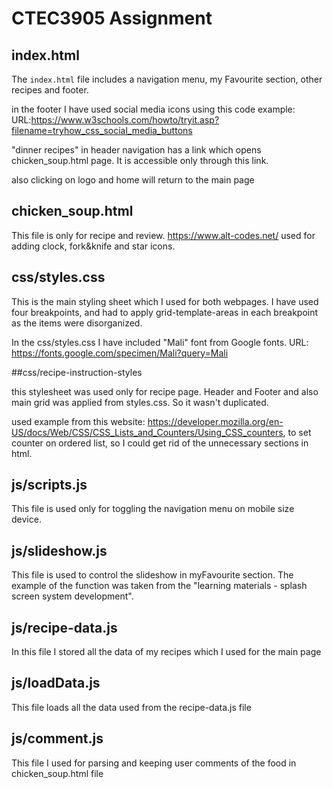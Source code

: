 # CTEC3905 Assignment

## index.html

The `index.html` file includes a navigation menu, my Favourite section, other recipes and footer.

in the footer I have used social media icons using this code example:
URL:https://www.w3schools.com/howto/tryit.asp?filename=tryhow_css_social_media_buttons

"dinner recipes" in header navigation has a link which opens chicken_soup.html page. It is accessible only through this link.

also clicking on logo and home will return to the main page

## chicken_soup.html

This file is only for recipe and review.
https://www.alt-codes.net/ used for adding clock, fork&knife and star icons.

## css/styles.css

This is the main styling sheet which I used for both webpages. I have used four breakpoints, and had to apply grid-template-areas in each breakpoint as the items were disorganized.

In the css/styles.css I have included "Mali" font from Google fonts.
URL: https://fonts.google.com/specimen/Mali?query=Mali


##css/recipe-instruction-styles

this stylesheet was used only for recipe page. Header and Footer and also main grid was applied from styles.css. So it wasn't duplicated.

used example from this website: https://developer.mozilla.org/en-US/docs/Web/CSS/CSS_Lists_and_Counters/Using_CSS_counters, to set counter on ordered list, so I could get rid of the unnecessary sections in html.

## js/scripts.js

 This file is used only for toggling the navigation menu on mobile size device.

## js/slideshow.js

This file is used to control the slideshow in myFavourite section. The example of the function was taken from the "learning materials - splash screen system development".

## js/recipe-data.js

In this file I stored all the data of my recipes which I used for the main page

## js/loadData.js

This file loads all the data used from the recipe-data.js file

## js/comment.js

This file I used for parsing and keeping user comments of the food in chicken_soup.html file
